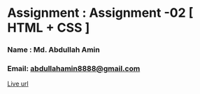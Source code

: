 # Assignment :  Assignment -02 [ HTML + CSS ]
### Name :  Md. Abdullah Amin
### Email: abdullahamin8888@gmail.com
[ Live url](asssigement-2-001.netlify.app)
